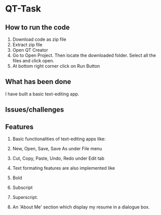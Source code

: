 # QT-Task

## How to run the code
1. Download code as zip file
2. Extract zip file
3. Open QT Creator
4. Go to Open Project. Then locate the downloaded folder. Select all the files and click open.
5. At bottom right corner click on Run Button

## What has been done
I have built a basic text-editing app. 

## Issues/challenges

## Features
1. Basic functionalities of text-editing apps like:
  1. New, Open, Save, Save As under File menu
  2. Cut, Copy, Paste, Undo, Redo under Edit tab

2. Text formating features are also implemented like 
  1. Bold
  2. Subscript
  3. Superscript.

3. An 'About Me' section which display my resume in a dialogue box.
